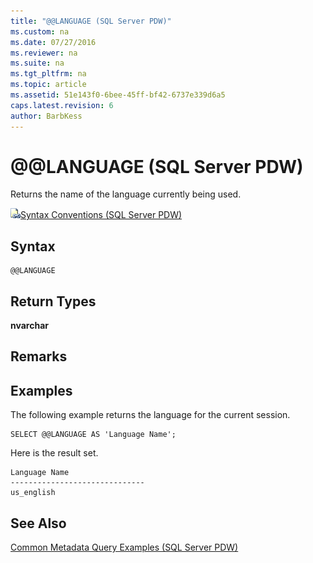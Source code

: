 ```yaml
---
title: "@@LANGUAGE (SQL Server PDW)"
ms.custom: na
ms.date: 07/27/2016
ms.reviewer: na
ms.suite: na
ms.tgt_pltfrm: na
ms.topic: article
ms.assetid: 51e143f0-6bee-45ff-bf42-6737e339d6a5
caps.latest.revision: 6
author: BarbKess
---
```

# @@LANGUAGE (SQL Server PDW)
Returns the name of the language currently being used.  
  
![Topic link icon](../sqlpdw/media/Topic_Link.gif "Topic_Link")[Syntax Conventions &#40;SQL Server PDW&#41;](../sqlpdw/syntax-conventions-sql-server-pdw.md)  
  
## Syntax  
  
```  
@@LANGUAGE  
```  
  
## Return Types  
**nvarchar**  
  
## Remarks  
  
## Examples  
The following example returns the language for the current session.  
  
```  
SELECT @@LANGUAGE AS 'Language Name';  
```  
  
Here is the result set.  
  
```  
Language Name                   
------------------------------  
us_english  
```  
  
## See Also  
[Common Metadata Query Examples &#40;SQL Server PDW&#41;](../sqlpdw/common-metadata-query-examples-sql-server-pdw.md)  
  
